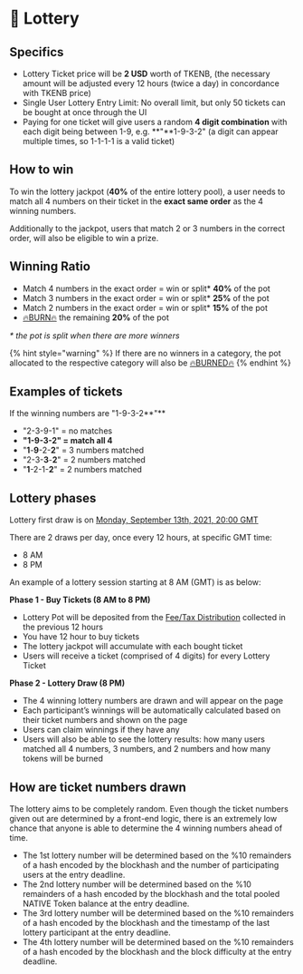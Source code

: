 # 🤑 Lottery

## **Specifics** <a id="specifics"></a>

* Lottery Ticket price will be **2 USD** worth of TKENB, \(the necessary amount will be adjusted every 12 hours \(twice a day\) in concordance with TKENB price\)
* Single User Lottery Entry Limit: No overall limit, but only 50 tickets can be bought at once through the UI
* Paying for one ticket will give users a random **4 digit combination** with each digit being between 1-9, e.g. **"**1-9-3-2" \(a digit can appear multiple times, so 1-1-1-1 is a valid ticket\)

## **How to win** <a id="how-to-win"></a>

To win the lottery jackpot \(**40%** of the entire lottery pool\), a user needs to match all 4 numbers on their ticket in the **exact same order** as the 4 winning numbers.

Additionally to the jackpot, users that match 2 or 3 numbers in the correct order, will also be eligible to win a prize.

## **Winning Ratio** <a id="winning-ratio"></a>

* Match 4 numbers in the exact order = win or split\* **40%** of the pot
* Match 3 numbers in the exact order = win or split\* **25%** of the pot
* Match 2 numbers in the exact order = win or split\* **15%** of the pot
* [🔥BURN🔥](https://testnet.bscscan.com/token/0x8a5a76401ada8998603d982d8343752fec75972b?a=0x000000000000000000000000000000000000dEaD) the remaining **20%** of the pot

_\* the pot is split when there are more winners_

{% hint style="warning" %}
If there are no winners in a category, the pot allocated to the respective category will also be [🔥BURNED🔥](https://testnet.bscscan.com/token/0x8a5a76401ada8998603d982d8343752fec75972b?a=0x000000000000000000000000000000000000dEaD)
{% endhint %}

## Examples of tickets

If the winning numbers are "1-9-3-2**"**

* "2-3-9-1" = no matches
* **"1-9-3-2" = match all 4**
* "**1**-**9**-2-**2**" = 3 numbers matched
* "2-3-**3**-**2**" = 2 numbers matched
* "**1**-2-1-**2**" = 2 numbers matched

## **Lottery phases** <a id="lottery-phases"></a>

Lottery first draw is on [Monday, September 13th, 2021, 20:00 GMT](https://www.timeanddate.com/countdown/generic?iso=2021-09-13T20:00:00Z&font=sanserif&p0=1440&csz=1&msg=Lottery%20first%20draw)

There are 2 draws per day, once every 12 hours, at specific GMT time:

* 8 AM
* 8 PM

An example of a lottery session starting at 8 AM \(GMT\) is as below:

**Phase 1 - Buy Tickets \(8 AM to 8 PM\)**

* Lottery Pot will be deposited from the [Fee/Tax Distribution](deposit-fee-redistribution.md) collected in the previous 12 hours
* You have 12 hour to buy tickets
* The lottery jackpot will accumulate with each bought ticket
* Users will receive a ticket \(comprised of 4 digits\) for every Lottery Ticket

**Phase 2 - Lottery Draw \(8 PM\)**

* The 4 winning lottery numbers are drawn and will appear on the page
* Each participant’s winnings will be automatically calculated based on their ticket numbers and shown on the page
* Users can claim winnings if they have any
* Users will also be able to see the lottery results: how many users matched all 4 numbers, 3 numbers, and 2 numbers and how many tokens will be burned

## **How are ticket numbers drawn** <a id="how-are-ticket-numbers-drawn"></a>

The lottery aims to be completely random. Even though the ticket numbers given out are determined by a front-end logic, there is an extremely low chance that anyone is able to determine the 4 winning numbers ahead of time.

* The 1st lottery number will be determined based on the %10 remainders of a hash encoded by the blockhash and the number of participating users at the entry deadline.
* The 2nd lottery number will be determined based on the %10 remainders of a hash encoded by the blockhash and the total pooled NATIVE Token balance at the entry deadline.
* The 3rd lottery number will be determined based on the %10 remainders of a hash encoded by the blockhash and the timestamp of the last lottery participant at the entry deadline.
* The 4th lottery number will be determined based on the %10 remainders of a hash encoded by the blockhash and the block difficulty at the entry deadline.

